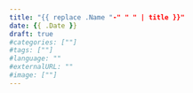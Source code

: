 ```yaml
---
title: "{{ replace .Name "-" " " | title }}"
date: {{ .Date }}
draft: true
#categories: [""]
#tags: [""]
#language: ""
#externalURL: ""
#image: [""]
---
```

